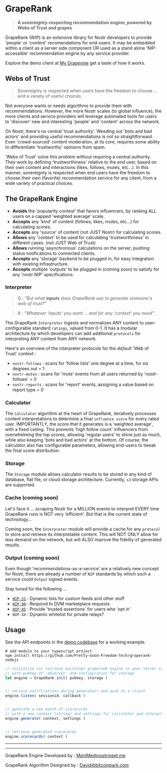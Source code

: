 # GrapeRank

> **A sovereignty-respecting recommendation engine, powered by Webs of Trust and grapes**

GrapeRank (WIP) is an extensive library for Nostr developers to provide 'people' or 'content' recomendations for end-users. It may be embedded within a client as a server side component OR used as a stand alone 'NIP-accessible' recommendation engine by any service provider. 

Explore the demo client at [My Grapevine](https://grapevine.my) get a taste of how it works.


## Webs of Trust

> Sovereignty is respected when users have the freedom to choose ... and a variety of useful choices.

Not everyone wants or needs algorithms to provide them with recommendations. However, the more Nostr scales (to global influence), the more clients and service providers will leverage automated tools for users to 'discover' new and interesting 'people' and 'content' across the network.

On Nostr, there's no central 'trust authority'. Weeding out 'bots and bad actors' and providing useful recommendations is not so straightforward. Even 'crowd-sourced' content moderation, at its core, requires some ability to differentiate 'trustworthy' opinions from spam.

'Webs of Trust' solve this problem without requiring a central authority. They work by defining 'trustworthiness' relative to the end user, based on their own content and interactions (likes, follows, mutes, etc...). In this manner, sovereignty is respected when end users have the freedom to choose their own (favorite) recommendation service for any client, from a wide variety of practical choices.


## The GrapeRank Engine

- **Avoids** the 'popularity contest' that favors influencers, by ranking ALL users on a capped 'weighted average' scale.
- **Accepts** any 'kind' of content (follows, likes, mutes, etc...) for calculating scores.
- **Accepts** any 'source' of content (not JUST Nostr) for calculating scores.
- **Allows** any 'context' to be used for calculating 'trustworthiness' in different cases. (not JUST Web of Trust)
- **Allows** running 'asynchronous' calculations on the server, pushing status notifications to connected clients.
- **Accepts** any 'storage' backend to be plugged in, for easy integration with existing infrastructure.
- **Accepts** multiple 'outputs' to be plugged in (coming soon) to satisfy for any 'nostr NIP' specifications.


### Interpreter 

> Q : *"But what **inputs** does GrapeRank use to generate someone's web of trust?"*

> A : *"Whatever 'inputs' you want ... and for any 'context' you need"*.

The GrapeRank `Interpreter` ingests and normalizes ANY content to user-configurable standard `ratings`, valued from 0-1. It has a modular architecture by which developers can add additional `protocols` for interpreting ANY content from ANY network.

Here's an overview of the interpreter protocols for the *default* 'Web of Trust' context :

- `nostr-follows` : scans for 'follow lists' one degree at a time, for six degrees out = 1
- `nostr-mutes` : scans for 'mute' events from all users returned by 'nostr-follows' = 0
- `nostr-reports` : scans for 'report' events, assigning a value based on report type = 0


### Calculator 

The `Calculator` algorithm at the heart of GrapeRank, iteratively processes content interpretations to determine a final `influence score` for every rated user. IMPORTANTLY, the score that it generates is a 'weighted average', with a fixed ceiling. This prevents 'high follow count' influencers from overwhelming the top scores, allowing 'regular users' to shine just as much, while also keeping 'bots and bad actors' at the bottom. Of course, the calculator also has configurable parameters, allowing end-users to tweak the final score distribution.


### Storage

The `Storage` module allows calculator results to be stored in any kind of database, flat file, or cloud storage architecture. Currently, `s3` storage APIs are supported. 

### Cache (coming soon) 

Let's face it ... scraping Nostr for a MILLION events to interpret EVERY time GrapeRank runs is NOT very 'efficient'. But that is the current state of technology... 

Coming soon, the `Interpreter` module will provide a cache for any `protocol` to store and retrieve its interpretable content. This will NOT ONLY allow for less demand on the network, but will ALSO improve the fidelity of generated results.

### Output (coming soon)

Even though 'recommendations-as-a-service' are a relatively new concept for Nostr, there are already a number of `NIP` standards by which such a service could `Output` signed events. 

Stay tuned for the following ...

- [`NIP-51`](https://github.com/nostr-protocol/nips/blob/master/51.md) 
          : Dynamic lists for custom feeds and other stuff
- [`NIP-90`](https://github.com/nostr-protocol/nips/blob/master/90.md)
          : Respond to DVM marketplace requests
- [`NIP-85`](https://github.com/nostr-protocol/nips/pull/1534) 
          : Provide 'trusted assertions' for users who 'opt in'
- `NIP-XX` : Dynamic whitelist for private relays?


## Usage 
See the API endpoints in the [demo codebase](https://github.com/Pretty-Good-Freedom-Tech/grapevine-client/tree/main/src/routes/api) for a working example.


```
# add module to your typescript project
npm install https://github.com/Pretty-Good-Freedom-Tech/graperank-nodejs 
```

``` js
// initialize (or retrieve existing) graperank engine in your server code
// with pubkey of 'observer' and configuration for storage 
let engine = GrapeRank.init( pubkey, storage )


// recieve notifications during generate() and push to a client
engine.listen( sessionid, callback )


// generate a new batch of scorecards 
// with a new context (string) and settings for calculator and interpreter
engine.generate( context, settings )


// retrieve generated scorecards
engine.scorecards( context )
```


---
---
GrapeRank Engine Developed by : [ManiMe@nostrmeet.me](https://njump.me/npub1manlnflyzyjhgh970t8mmngrdytcp3jrmaa66u846ggg7t20cgqqvyn9tn)

GrapeRank Algorithm Designed by : [David@bitcoinpark.com](https://njump.me/npub1u5njm6g5h5cpw4wy8xugu62e5s7f6fnysv0sj0z3a8rengt2zqhsxrldq3)
